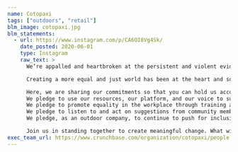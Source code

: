 ```yaml
---
name: Cotopaxi
tags: ["outdoors", "retail"]
blm_image: cotopaxi.jpg
blm_statements:
  - url: https://www.instagram.com/p/CA6OI8Vg4Sk/
    date_posted: 2020-06-01
    type: Instagram
    raw_text: >
      We’re appalled and heartbroken at the persistent and violent evidence of racism in our country. Today and every day, Black Lives Matter.

      Creating a more equal and just world has been at the heart and soul of our brand, but in response to recent events, we feel compelled to do more to combat racial injustice. It is our duty to stand up and confront one of the most important issues facing our country. As a part of these efforts, we are providing an immediate grant to the @naacp through the Cotopaxi Foundation and are committing to future grant programs around this issue.

      Here, we are sharing our commitments so that you can hold us accountable:
      We pledge to use our resources, our platform, and our voice to support racial equality.
      We pledge to promote equality in the workplace through training and policies that promote diversity and inclusion.
      We pledge to listen to and act on suggestions from community members on how to be a better partner in combating racial injustice.
      We pledge, as an outdoor company, to continue to push for inclusiveness in our industry.

      Join us in standing together to create meaningful change. What will you do in your own communities to make a difference? Leave your pledge in the comments. #BlackLivesMatter
exec_team_url: https://www.crunchbase.com/organization/cotopaxi/people
---
```

